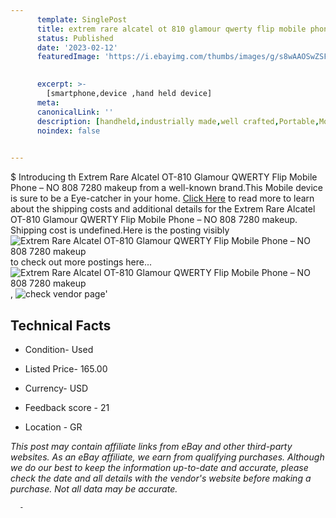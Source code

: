 ```yaml
---
      template: SinglePost
      title: extrem rare alcatel ot 810 glamour qwerty flip mobile phone 808 7280 makeup
      status: Published
      date: '2023-02-12'
      featuredImage: 'https://i.ebayimg.com/thumbs/images/g/s8wAAOSwZSFjVjRZ/s-l225.jpg'
       

      excerpt: >-
        [smartphone,device ,hand held device]
      meta:
      canonicalLink: ''
      description: [handheld,industrially made,well crafted,Portable,Mobile,Compact,Convenient,Lightweight,Maneuverable,Man-portable,Miniature,Carriable,Hand-held,Light,Holdable,Transportable,Mobile device,Pocket-sized,On-the-go,Wireless,Cordless,Compact size,Convenient size, smartphone,device ,hand held device]
      noindex: false
      

---
```

$
      Introducing th Extrem Rare Alcatel OT-810 Glamour QWERTY Flip Mobile Phone – ΝΟ 808 7280 makeup from a well-known brand.This Mobile device  is sure to be a Eye-catcher in your home. [Click Here](https://www.ebay.com/itm/314350082388?hash=item4930b99954%3Ag%3As8wAAOSwZSFjVjRZ&mkevt=1&mkcid=1&mkrid=711-53200-19255-0&campid=%253CePNCampaignId%253E&customid=%253CreferenceId%253E&toolid=10049) to read more to learn about the shipping costs and additional details for the Extrem Rare Alcatel OT-810 Glamour QWERTY Flip Mobile Phone – ΝΟ 808 7280 makeup. Shipping cost is undefined.Here is the posting visibly ![Extrem Rare Alcatel OT-810 Glamour QWERTY Flip Mobile Phone – ΝΟ 808 7280 makeup](https://i.ebayimg.com/thumbs/images/g/s8wAAOSwZSFjVjRZ/s-l225.jpg) to check out more postings here... ![Extrem Rare Alcatel OT-810 Glamour QWERTY Flip Mobile Phone – ΝΟ 808 7280 makeup](https://i.ebayimg.com/images/g/s8wAAOSwZSFjVjRZ/s-l1600.jpg), ![check vendor page](https://origin-galleryplus.ebayimg.com/ws/web/314350082388_2_0_1/225x225.jpg,https://origin-galleryplus.ebayimg.com/ws/web/314350082388_3_0_1/225x225.jpg,https://origin-galleryplus.ebayimg.com/ws/web/314350082388_4_0_1/225x225.jpg,https://origin-galleryplus.ebayimg.com/ws/web/314350082388_5_0_1/225x225.jpg,https://origin-galleryplus.ebayimg.com/ws/web/314350082388_6_0_1/225x225.jpg,https://origin-galleryplus.ebayimg.com/ws/web/314350082388_7_0_1/225x225.jpg,https://origin-galleryplus.ebayimg.com/ws/web/314350082388_8_0_1/225x225.jpg,https://origin-galleryplus.ebayimg.com/ws/web/314350082388_9_0_1/225x225.jpg,https://origin-galleryplus.ebayimg.com/ws/web/314350082388_10_0_1/225x225.jpg,https://origin-galleryplus.ebayimg.com/ws/web/314350082388_11_0_1/225x225.jpg,https://origin-galleryplus.ebayimg.com/ws/web/314350082388_12_0_1/225x225.jpg)'

      

 ## Technical Facts 



     
      

 - Condition- Used 


      

 - Listed Price- 165.00 


      

 - Currency- USD 


      

 - Feedback score - 21 


      

 - Location - GR 


      
      

 *_This post may contain affiliate links from eBay and other third-party websites. As an eBay affiliate, we earn from qualifying purchases. Although we do our best to keep the information up-to-date and accurate, please check the date and all details with the vendor's website before making a purchase. Not all data may be accurate._*




      -
